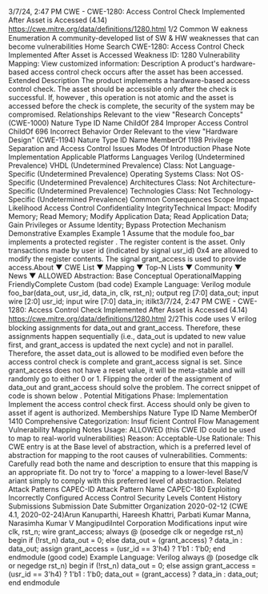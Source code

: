 3/7/24, 2:47 PM CWE - CWE-1280: Access Control Check Implemented After Asset is Accessed (4.14)
https://cwe.mitre.org/data/deﬁnitions/1280.html 1/2
Common W eakness Enumeration
A community-developed list of SW & HW weaknesses that can become
vulnerabilities
Home Search
CWE-1280: Access Control Check Implemented After Asset is Accessed
Weakness ID: 1280
Vulnerability Mapping: 
View customized information:
 Description
A product's hardware-based access control check occurs after the asset has been accessed.
 Extended Description
The product implements a hardware-based access control check. The asset should be accessible only after the check is successful.
If, however , this operation is not atomic and the asset is accessed before the check is complete, the security of the system may be
compromised.
 Relationships
 Relevant to the view "Research Concepts" (CWE-1000)
Nature Type ID Name
ChildOf 284 Improper Access Control
ChildOf 696 Incorrect Behavior Order
 Relevant to the view "Hardware Design" (CWE-1194)
Nature Type ID Name
MemberOf 1198 Privilege Separation and Access Control Issues
 Modes Of Introduction
Phase Note
Implementation
 Applicable Platforms
Languages
Verilog (Undetermined Prevalence)
VHDL (Undetermined Prevalence)
Class: Not Language-Specific (Undetermined Prevalence)
Operating Systems
Class: Not OS-Specific (Undetermined Prevalence)
Architectures
Class: Not Architecture-Specific (Undetermined Prevalence)
Technologies
Class: Not Technology-Specific (Undetermined Prevalence)
 Common Consequences
Scope Impact Likelihood
Access Control
Confidentiality
IntegrityTechnical Impact: Modify Memory; Read Memory; Modify Application Data; Read Application Data; Gain Privileges or
Assume Identity; Bypass Protection Mechanism
 Demonstrative Examples
Example 1
Assume that the module foo\_bar implements a protected register . The register content is the asset. Only transactions made by user id
(indicated by signal usr\_id) 0x4 are allowed to modify the register contents. The signal grant\_access is used to provide access.About ▼ CWE List ▼ Mapping ▼ Top-N Lists ▼ Community ▼ News ▼
ALLOWED
Abstraction: Base
Conceptual OperationalMapping
FriendlyComplete Custom
(bad code) Example Language: Verilog 
module foo\_bar(data\_out, usr\_id, data\_in, clk, rst\_n);
output reg [7:0] data\_out;
input wire [2:0] usr\_id;
input wire [7:0] data\_in;
itilkt3/7/24, 2:47 PM CWE - CWE-1280: Access Control Check Implemented After Asset is Accessed (4.14)
https://cwe.mitre.org/data/deﬁnitions/1280.html 2/2This code uses V erilog blocking assignments for data\_out and grant\_access. Therefore, these assignments happen sequentially (i.e.,
data\_out is updated to new value first, and grant\_access is updated the next cycle) and not in parallel. Therefore, the asset data\_out
is allowed to be modified even before the access control check is complete and grant\_access signal is set. Since grant\_access does
not have a reset value, it will be meta-stable and will randomly go to either 0 or 1.
Flipping the order of the assignment of data\_out and grant\_access should solve the problem. The correct snippet of code is shown
below .
 Potential Mitigations
Phase: Implementation
Implement the access control check first. Access should only be given to asset if agent is authorized.
 Memberships
Nature Type ID Name
MemberOf 1410 Comprehensive Categorization: Insuf ficient Control Flow Management
 Vulnerability Mapping Notes
Usage: ALLOWED (this CWE ID could be used to map to real-world vulnerabilities)
Reason: Acceptable-Use
Rationale:
This CWE entry is at the Base level of abstraction, which is a preferred level of abstraction for mapping to the root causes of
vulnerabilities.
Comments:
Carefully read both the name and description to ensure that this mapping is an appropriate fit. Do not try to 'force' a mapping to a
lower-level Base/V ariant simply to comply with this preferred level of abstraction.
 Related Attack Patterns
CAPEC-ID Attack Pattern Name
CAPEC-180 Exploiting Incorrectly Configured Access Control Security Levels
 Content History
 Submissions
Submission Date Submitter Organization
2020-02-12
(CWE 4.1, 2020-02-24)Arun Kanuparthi, Hareesh Khattri, Parbati Kumar Manna, Narasimha Kumar V
MangipudiIntel
Corporation
 Modifications
input wire clk, rst\_n;
wire grant\_access;
always @ (posedge clk or negedge rst\_n)
begin
if (!rst\_n)
data\_out = 0;
else
data\_out = (grant\_access) ? data\_in : data\_out;
assign grant\_access = (usr\_id == 3'h4) ? 1'b1 : 1'b0;
end
endmodule
(good code) Example Language: Verilog 
always @ (posedge clk or negedge rst\_n)
begin
if (!rst\_n)
data\_out = 0;
else
assign grant\_access = (usr\_id == 3'h4) ? 1'b1 : 1'b0;
data\_out = (grant\_access) ? data\_in : data\_out;
end
endmodule